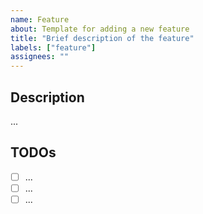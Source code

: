 ```yaml
---
name: Feature
about: Template for adding a new feature
title: "Brief description of the feature"
labels: ["feature"]
assignees: ""
---
```


## Description
...

## TODOs
- [ ] ...
- [ ] ...
- [ ] ...
